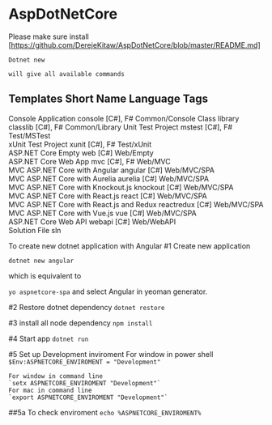 # AspDotNetCore
Please make sure install [https://github.com/DerejeKitaw/AspDotNetCore/blob/master/README.md]




`Dotnet new`

    will give all available commands 
Templates                                     Short Name      Language      Tags          
------------------------------------------------------------------------------------------
Console Application                           console         [C#], F#      Common/Console
Class library                                 classlib        [C#], F#      Common/Library
Unit Test Project                             mstest          [C#], F#      Test/MSTest   
xUnit Test Project                            xunit           [C#], F#      Test/xUnit    
ASP.NET Core Empty                            web             [C#]          Web/Empty     
ASP.NET Core Web App                          mvc             [C#], F#      Web/MVC       
MVC ASP.NET Core with Angular                 angular         [C#]          Web/MVC/SPA   
MVC ASP.NET Core with Aurelia                 aurelia         [C#]          Web/MVC/SPA   
MVC ASP.NET Core with Knockout.js             knockout        [C#]          Web/MVC/SPA   
MVC ASP.NET Core with React.js                react           [C#]          Web/MVC/SPA   
MVC ASP.NET Core with React.js and Redux      reactredux      [C#]          Web/MVC/SPA   
MVC ASP.NET Core with Vue.js                  vue             [C#]          Web/MVC/SPA   
ASP.NET Core Web API                          webapi          [C#]          Web/WebAPI    
Solution File                                 sln      


To create new dotnet application with Angular
#1 Create new application

`dotnet new angular`

which is equivalent to 

`yo aspnetcore-spa` and select Angular in yeoman generator.

#2 Restore dotnet dependency
`dotnet restore`

#3 install all node dependency
`npm install`

#4 Start app
`dotnet run`

#5 Set up Development inviroment
    For window in power shell
    `$Env:ASPNETCORE_ENVIROMENT = "Development"`

    For window in command line
    `setx ASPNETCORE_ENVIROMENT "Development"`
    For mac in command line
    `export ASPNETCORE_ENVIROMENT "Development"`

##5a To check enviroment
    `echo %ASPNETCORE_ENVIROMENT%`
